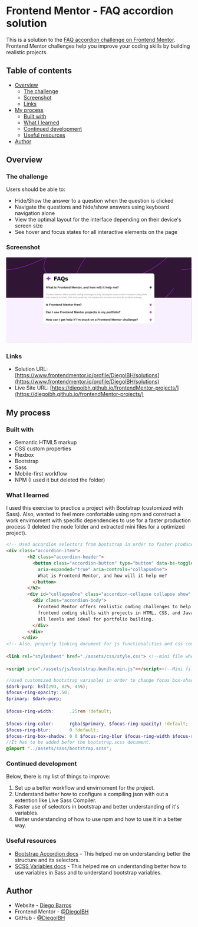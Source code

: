 # Frontend Mentor - FAQ accordion solution

This is a solution to the [FAQ accordion challenge on Frontend Mentor](https://www.frontendmentor.io/challenges/faq-accordion-wyfFdeBwBz). Frontend Mentor challenges help you improve your coding skills by building realistic projects. 

## Table of contents

- [Overview](#overview)
  - [The challenge](#the-challenge)
  - [Screenshot](#screenshot)
  - [Links](#links)
- [My process](#my-process)
  - [Built with](#built-with)
  - [What I learned](#what-i-learned)
  - [Continued development](#continued-development)
  - [Useful resources](#useful-resources)
- [Author](#author)

## Overview

### The challenge

Users should be able to:

- Hide/Show the answer to a question when the question is clicked
- Navigate the questions and hide/show answers using keyboard navigation alone
- View the optimal layout for the interface depending on their device's screen size
- See hover and focus states for all interactive elements on the page

### Screenshot

![Finished FAQ accordion design - coding challenge ](./design/my-screenshot.JPG)

### Links

- Solution URL: [https://www.frontendmentor.io/profile/DiegoIBH/solutions](https://www.frontendmentor.io/profile/DiegoIBH/solutions)
- Live Site URL: [https://diegoibh.github.io/frontendMentor-projects/](https://diegoibh.github.io/frontendMentor-projects/)

## My process

### Built with

- Semantic HTML5 markup
- CSS custom properties
- Flexbox
- Bootstrap
- Sass
- Mobile-first workflow
- NPM (I used it but deleted the folder)

### What I learned

I used this exercise to practice a project with Bootstrap (customized with Sass). 
Also, wanted to feel more confortable using npm and construct a work envirnoment with specific dependencies to use for a faster production process (I deleted the node folder and extracted mini files for a optimized project).

```html
<!-- Used accordion selectors from bootstrap in order to faster produced a working accordion. Checked documentation ofr toggle interaction and where I can find variables in case there is the need of personlizing somthing -->
<div class="accordion-item">
        <h2 class="accordion-header">
          <button class="accordion-button" type="button" data-bs-toggle="collapse" data-bs-target="#collapseOne"
            aria-expanded="true" aria-controls="collapseOne">
            What is Frontend Mentor, and how will it help me?
          </button>
        </h2>
        <div id="collapseOne" class="accordion-collapse collapse show" data-bs-parent="#accordionExample">
          <div class="accordion-body">
            Frontend Mentor offers realistic coding challenges to help developers improve their
            frontend coding skills with projects in HTML, CSS, and JavaScript. It's suitable for
            all levels and ideal for portfolio building.
          </div>
        </div>
      </div>
<!-- Also, properly linking document for js functionalities and css compiling (from scss). Note: I used a Sass what extension, since I believe it's updates live and can see the changes of the comipled(mini) css file.-->

<link rel="stylesheet" href="./assets/css/style.css"> <!--mini file where the scss is complied-->

<script src="./assets/js/bootstrap.bundle.min.js"></script><!--Mini file where is Bootstrap js functionality-->
```
```scss
//Used customized bootstrap variables in order to change focus box-shadow color and opacity
$dark-purp: hsl(293, 82%, 45%);
$focus-ring-opacity:.50;
$primary: $dark-purp;

$focus-ring-width:      .25rem !default;

$focus-ring-color:      rgba($primary, $focus-ring-opacity) !default;
$focus-ring-blur:       0 !default;
$focus-ring-box-shadow: 0 0 $focus-ring-blur $focus-ring-width $focus-ring-color !default;
//It has to be added befor the bootstrap.scss document.
@import "../assets/sass/bootstrap.scss";
```

### Continued development

Below, there is my list of things to improve:

1. Set up a better workflow and envirnoment for the project.
2. Understand better how to configure a compiling json with out a extention like Live Sass Compiler.
3. Faster use of selectors in bootstrap and better understanding of it's variables.
4. Better understanding of how to use npm and how to use it in a better way.


### Useful resources

- [Bootstrap Accordion docs](https://getbootstrap.com/docs/5.3/components/accordion) - This helped me on understanding better the structure and its selectors. 
- [SCSS Variables docs](https://sass-lang.com/guide/#variables) - This helped me on understanding better how to use variables in Sass and to understand bootstrap variables.


## Author

- Website - [Diego Barros](https://diegoibh-curr.wuaze.com)
- Frontend Mentor - [@DiegoIBH](https://www.frontendmentor.io/profile/DiegoIBH)
- GitHub - [@DiegoIBH](https://github.com/DiegoIBH)

